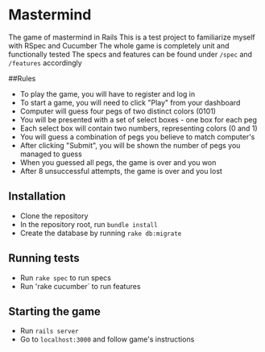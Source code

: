 Mastermind
==========

The game of mastermind in Rails
This is a test project to familiarize myself with RSpec and Cucumber
The whole game is completely unit and functionally tested
The specs and features can be found under `/spec` and `/features` accordingly

##Rules

* To play the game, you will have to register and log in
* To start a game, you will need to click "Play" from your dashboard
* Computer will guess four pegs of two distinct colors (0101)
* You will be presented with a set of select boxes - one box for each peg
* Each select box will contain two numbers, representing colors (0 and 1)
* You will guess a combination of pegs you believe to match computer's
* After clicking "Submit", you will be shown the number of pegs you managed to guess
* When you guessed all pegs, the game is over and you won
* After 8 unsuccessful attempts, the game is over and you lost

## Installation

* Clone the repository
* In the repository root, run `bundle install`
* Create the database by running `rake db:migrate`

## Running tests

* Run `rake spec` to run specs
* Run 'rake cucumber` to run features

## Starting the game

* Run `rails server`
* Go to `localhost:3000` and follow game's instructions